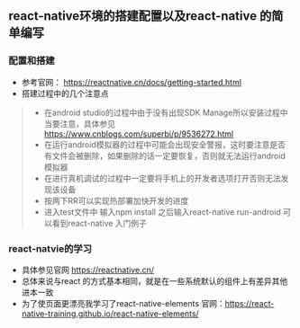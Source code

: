 ## react-native环境的搭建配置以及react-native 的简单编写
### 配置和搭建
- 参考官网： https://reactnative.cn/docs/getting-started.html
- 搭建过程中的几个注意点
> - 在android studio的过程中由于没有出现SDK Manage所以安装过程中当要注意，具体参见 https://www.cnblogs.com/superbi/p/9536272.html
> - 在运行android模拟器的过程中可能会出现安全警报，这时要注意是否有文件会被删除，如果删除的话一定要恢复，否则就无法运行android模拟器
> - 在进行真机调试的过程中一定要将手机上的开发者选项打开否则无法发现该设备
> - 按两下RR可以实现热部署加快开发的进度
> - 进入test文件中 输入npm install 之后输入react-native run-android 可以看到react-native 入门例子
### react-natvie的学习
- 具体参见官网 https://reactnative.cn/
- 总体来说与react 的方式基本相同，就是在一些系统默认的组件上有差异其他进本一致
- 为了使页面更漂亮我学习了react-native-elements 官网：https://react-native-training.github.io/react-native-elements/
